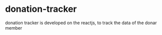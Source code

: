 # donation-tracker
donation tracker is developed on the reactjs, to track the data of the donar member 
